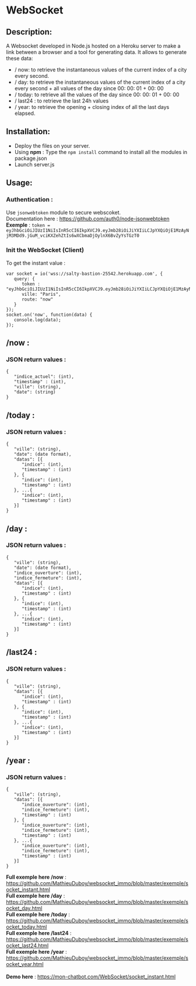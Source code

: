 # WebSocket 

## Description: 
A Websocket developed in Node.js hosted on a Heroku server to make a link between a browser and a tool for generating data. It allows to generate these data:

- / now: to retrieve the instantaneous values of the current index of a city every second.
- / day: to retrieve the instantaneous values of the current index of a city every second + all values of the day since 00: 00: 01 + 00: 00
- / today: to retrieve all the values of the day since 00: 00: 01 + 00: 00
- / last24 : to retrieve the last 24h values
- / year: to retrieve the opening + closing index of all the last days elapsed.

## Installation:
- Deploy the files on your server.
- Using **npm** : Type the `````npm install````` command to install all the modules in package.json
- Launch server.js

## Usage: 
### Authentication : 
Use `````jsonwebtoken````` module to secure webscoket. <br/>Documentation here : 
https://github.com/auth0/node-jsonwebtoken 
**Exemple** : `````token = eyJhbGciOiJIUzI1NiIsInR5cCI6IkpXVCJ9.eyJmb28iOiJiYXIiLCJpYXQiOjE1MzAyNjM3MDd9.jGuM_vciKXZehZtIs6wXCbmaDjOylnX6BvZyYsTGzT0`````

### Init the WebSocket (Client)
To get the instant value : 
`````
var socket = io('wss://salty-bastion-25542.herokuapp.com', {
   query: {
      token : "eyJhbGciOiJIUzI1NiIsInR5cCI6IkpXVCJ9.eyJmb28iOiJiYXIiLCJpYXQiOjE1MzAyNjM3MDd9.jGuM_vciKXZehZtIs6wXCbmaDjOylnX6BvZyYsTGzT0",
      ville: "Paris",
      route: "now"
   }
});
socket.on('now', function(data) {
   console.log(data);
});
`````

## /now : 
### JSON return values : 
`````
{
   "indice_actuel": (int),
   "timestamp" : (int),
   "ville": (string),
   "date": (string)
}
`````

## /today : 
### JSON return values : 
`````
{
   "ville": (string),
   "date": (date format),
   "datas": [{
      "indice": (int),
      "timestamp" : (int)
   }, {
      "indice": (int),
      "timestamp" : (int)
   }, ...{
      "indice": (int),
      "timestamp" : (int)
   }]
}
`````
  
## /day : 
### JSON return values : 
`````
{
   "ville": (string),
   "date": (date format),
   "indice_ouverture": (int),
   "indice_fermeture": (int),
   "datas": [{
      "indice": (int),
      "timestamp" : (int)
   }, {
      "indice": (int),
      "timestamp" : (int)
   }, ...{
      "indice": (int),
      "timestamp" : (int)
   }]
}
`````

## /last24 : 
### JSON return values : 
`````
{
   "ville": (string),
   "datas": [{
      "indice": (int),
      "timestamp" : (int)
   }, {
      "indice": (int),
      "timestamp" : (int)
   }, ...{
      "indice": (int),
      "timestamp" : (int)
   }]
}
`````
        
## /year : 
### JSON return values : 
`````
{
   "ville": (string),
   "datas": [{
      "indice_ouverture": (int),
      "indice_fermeture": (int),
      "timestamp" : (int)
   }, {
      "indice_ouverture": (int),
      "indice_fermeture": (int),
      "timestamp" : (int)
   }, ...{
      "indice_ouverture": (int),
      "indice_fermeture": (int),
      "timestamp" : (int)
   }]
}
`````

**Full exemple here /now** : https://github.com/MathieuDuboy/websocket_immo/blob/master/exemple/socket_instant.html<br />
**Full exemple here /day** : https://github.com/MathieuDuboy/websocket_immo/blob/master/exemple/socket_day.html<br />
**Full exemple here /today** : https://github.com/MathieuDuboy/websocket_immo/blob/master/exemple/socket_today.html<br />
**Full exemple here /last24** : https://github.com/MathieuDuboy/websocket_immo/blob/master/exemple/socket_last24.html<br />
**Full exemple here /year** : https://github.com/MathieuDuboy/websocket_immo/blob/master/exemple/socket_year.html<br /><br />
**Demo here** : https://mon-chatbot.com/WebSocket/socket_instant.html
